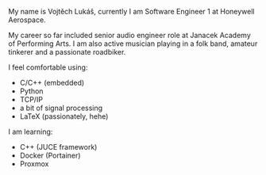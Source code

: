 My name is Vojtěch Lukáš, currently I am Software Engineer 1 at Honeywell Aerospace. 

My career so far included senior audio engineer role at Janacek Academy of Performing Arts. I am also active musician playing in a folk band, amateur tinkerer and a passionate roadbiker. 

I feel comfortable using:
- C/C++ (embedded)
- Python
- TCP/IP
- a bit of signal processing
- LaTeX (passionately, hehe)

I am learning:
- C++ (JUCE framework)
- Docker (Portainer)
- Proxmox



<!---
voytex/voytex is a ✨ special ✨ repository because its `README.md` (this file) appears on your GitHub profile.
You can click the Preview link to take a look at your changes.
--->
